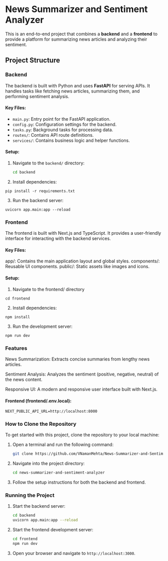 # News Summarizer and Sentiment Analyzer

This is an end-to-end project that combines a **backend** and a **frontend** to provide a platform for summarizing news articles and analyzing their sentiment.

## Project Structure

### Backend

The backend is built with Python and uses **FastAPI** for serving APIs. It handles tasks like fetching news articles, summarizing them, and performing sentiment analysis.

#### Key Files:
- `main.py`: Entry point for the FastAPI application.
- `config.py`: Configuration settings for the backend.
- `tasks.py`: Background tasks for processing data.
- `routes/`: Contains API route definitions.
- `services/`: Contains business logic and helper functions.

#### Setup:
1. Navigate to the `backend/` directory:
   ```bash
   cd backend
   ```

2. Install dependencies:
```
pip install -r requirements.txt
```
3. Run the backend server:
```
uvicorn app.main:app --reload
```


### Frontend
The frontend is built with Next.js and TypeScript. It provides a user-friendly interface for interacting with the backend services.

#### Key Files:
app/: Contains the main application layout and global styles.
components/: Reusable UI components.
public/: Static assets like images and icons.

#### Setup:
1. Navigate to the frontend/ directory
```
cd frontend
```

2. Install dependencies:
```
npm install
```

3. Run the development server:
```
npm run dev
```

### Features
News Summarization: Extracts concise summaries from lengthy news articles.

Sentiment Analysis: Analyzes the sentiment (positive, negative, neutral) of the news content.

Responsive UI: A modern and responsive user interface built with Next.js.

#### Frontend (frontend/.env.local):
```
NEXT_PUBLIC_API_URL=http://localhost:8000
```

### How to Clone the Repository

To get started with this project, clone the repository to your local machine:

1. Open a terminal and run the following command:
   ```bash
   git clone https://github.com/VNamanMehta/News-Summarizer-and-Sentiment-Analyzer.git
   ```

2. Navigate into the project directory:
   ```bash
   cd news-summarizer-and-sentiment-analyzer
   ```

3. Follow the setup instructions for both the backend and frontend.

### Running the Project

1. Start the backend server:
   ```bash
   cd backend
   uvicorn app.main:app --reload
   ```

2. Start the frontend development server:
   ```bash
   cd frontend
   npm run dev
   ```

3. Open your browser and navigate to ```http://localhost:3000```.
